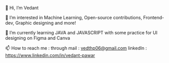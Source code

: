 👋 Hi, I’m Vedant

👀 I’m interested in Machine Learning, Open-source contributions, Frontend-dev, Graphic designing and more!

🌱 I’m currently learning JAVA and JAVASCRIPT with some practice for UI designing on Figma and Canva

📫 How to reach me : through mail : vedthp06@gmail.com 
linkedIn : https://www.linkedin.com/in/vedant-pawar

<!---
codderv006/codderv006 is a ✨ special ✨ repository because its `README.md` (this file) appears on your GitHub profile.
You can click the Preview link to take a look at your changes.
--->
